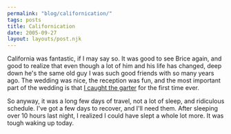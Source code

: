 ```yaml
---
permalink: "blog/californication/"
tags: posts
title: Californication
date: 2005-09-27
layout: layouts/post.njk
---
```


California was fantastic, if I may say so. It was good to see Brice again, and good to realize that even though a lot of him and his life has changed, deep down he's the same old guy I was such good friends with so many years ago. The wedding was nice, the reception was fun, and the most important part of the wedding is that [I caught the garter][1] for the first time ever. 

So anyway, it was a long few days of travel, not a lot of sleep, and ridiculous schedule. I've got a few days to recover, and I'll need them. After sleeping over 10 hours last night, I realized I could have slept a whole lot more. It was tough waking up today.

 [1]: http://www.tim.cx/mob/big.php?img=58&pg=1